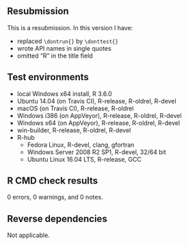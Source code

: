 ## Resubmission
This is a resubmission. In this version I have:
* replaced `\dontrun{}` by `\donttest{}`
* wrote API names in single quotes
* omitted “R” in the title field

## Test environments
* local Windows x64 install, R 3.6.0
* Ubuntu 14.04 (on Travis CI), R-release, R-oldrel, R-devel
* macOS (on Travis CI), R-release, R-oldrel
* Windows i386 (on AppVeyor), R-release, R-oldrel, R-devel
* Windows x64 (on AppVeyor), R-release, R-oldrel, R-devel
* win-builder, R-release, R-oldrel, R-devel
* R-hub
  * Fedora Linux, R-devel, clang, gfortran
  * Windows Server 2008 R2 SP1, R-devel, 32/64 bit
  * Ubuntu Linux 16.04 LTS, R-release, GCC

## R CMD check results
0 errors, 0 warnings, and 0 notes.

## Reverse dependencies
Not applicable.
